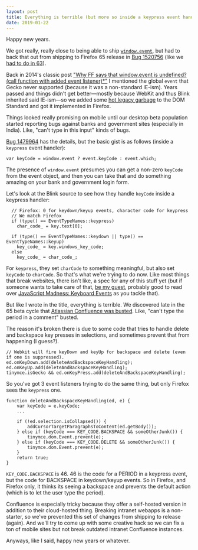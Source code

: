 ```yaml
---
layout: post
title: Everything is terrible (but more so inside a keypress event handler)
date: 2019-01-22
---
```


Happy new years.

We got really, really close to being able to ship [`window.event`][ev], but had to back that out from shipping to Firefox 65 release in [Bug 1520756][bug1] (like we [had to do in 63][63]).

Back in 2014's classic post ["Why FF says that window.event is undefined? (call function with added event listener)*"][old] I mentioned the global `event` that Gecko never supported (because it was a non-standard IE-ism). Years passed and things didn't get better&mdash;mostly because WebKit and thus Blink inherited said IE-ism&mdash;so we added some [hot legacy garbage][garb] to the DOM Standard and got it implemented in Firefox.

Things looked really promising on mobile until our desktop beta population started reporting bugs against banks and government sites (especially in India). Like, "can't type in this input" kinds of bugs.

[Bug 1479964][kc] has the details, but the basic gist is as follows (inside a `keypress` event handler):

`var keyCode = window.event ? event.keyCode : event.which;`

The presence of `window.event` presumes you can get a non-zero `keyCode` from the event object, and then you can take that and do something amazing on your bank and government login form.

Let's look at the Blink source to see how they handle `keyCode` inside a keypress handler:

```
  // Firefox: 0 for keydown/keyup events, character code for keypress
  // We match Firefox
  if (type() == EventTypeNames::keypress)
    char_code_ = key.text[0];

  if (type() == EventTypeNames::keydown || type() == EventTypeNames::keyup)
    key_code_ = key.windows_key_code;
  else
    key_code_ = char_code_;

```

For `keypress`, they set `charCode` to something meaningful, but also set `keyCode` to `charCode`. So that's what we're trying to do now. Like most things that break websites, there isn't like, a spec for any of this stuff yet (but if someone wants to take care of that, [be my guest][spec], probably good to read over [JavaScript Madness: Keyboard Events][mad] as you tackle that).

But like I wrote in the title, everything is terrible. We discovered late in the 65 beta cycle that [Atlassian Confluence was busted][conf]. Like, "can't type the period in a comment" busted.

The reason it's broken there is due to some code that tries to handle delete and backspace key presses in selections, and sometimes prevent that from happening (I guess?).

```
// Webkit will fire keyDown and keyUp for backspace and delete (even if one is suppressed).
ed.onKeyDown.add(deleteAndBackspaceKeyHandling);
ed.onKeyUp.add(deleteAndBackspaceKeyHandling);
tinymce.isGecko && ed.onKeyPress.add(deleteAndBackspaceKeyHandling);
```

So you've got 3 event listeners trying to do the same thing, but only Firefox sees the `keypress` one. 

```
function deleteAndBackspaceKeyHandling(ed, e) {
    var keyCode = e.keyCode;
    ...

    if (!ed.selection.isCollapsed()) {
        addCursorTargetParagraphsToContent(ed.getBody());
    } else if (keyCode === KEY_CODE.BACKSPACE && someOtherJunk()) {
        tinymce.dom.Event.prevent(e);
    } else if (keyCode === KEY_CODE.DELETE && someOtherJunk()) {
        tinymce.dom.Event.prevent(e);
    }
    return true;
}
```

`KEY_CODE.BACKSPACE` is 46. 46 is the code for a PERIOD in a keypress event, but the code for BACKSPACE in keydown/keyup events. So in Firefox, and Firefox only, it thinks its seeing a backspace and prevents the default action (which is to let the user type the period).

Confluence is especially tricky because they offer a self-hosted version in addition to their cloud-hosted thing. Breaking intranet webapps is a non-starter, so we've prevented this set of changes from shipping to release (again). And we'll try to come up with some creative hack so we can fix a ton of mobile sites but not break outdated intranet Confluence instances.

Anyways, like I said, happy new years or whatever.


[ev]: https://bugzilla.mozilla.org/show_bug.cgi?id=218415
[kc]: https://bugzilla.mozilla.org/show_bug.cgi?id=1479964
[bug1]: https://bugzilla.mozilla.org/show_bug.cgi?id=1520756
[old]: https://miketaylr.com/posts/2014/04/why-ff-says-that-window-event-is-undefined.html
[garb]: https://dom.spec.whatwg.org/#interface-window-extensions
[spec]: https://github.com/w3c/uievents/issues/213
[conf]: https://bugzilla.mozilla.org/show_bug.cgi?id=1514940
[63]: https://bugzilla.mozilla.org/show_bug.cgi?id=1493869
[mad]: https://unixpapa.com/js/key.html
